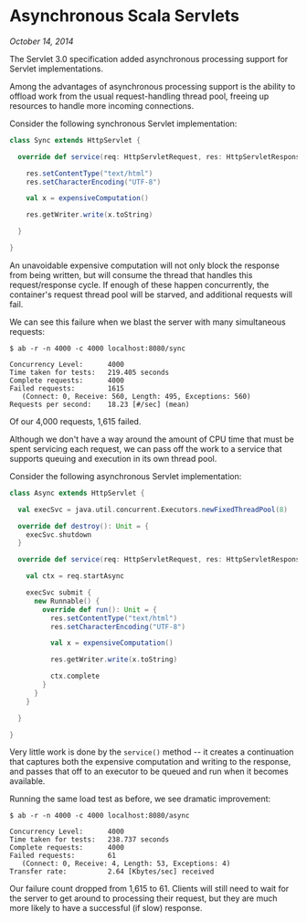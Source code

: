# Asynchronous Scala Servlets

*October 14, 2014*

The Servlet 3.0 specification added asynchronous processing support for Servlet implementations.

Among the advantages of asynchronous processing support is the ability to offload work from the usual request-handling thread pool, freeing up resources to handle more incoming connections.

Consider the following synchronous Servlet implementation:

```scala
class Sync extends HttpServlet {

  override def service(req: HttpServletRequest, res: HttpServletResponse) {

    res.setContentType("text/html")
    res.setCharacterEncoding("UTF-8")

    val x = expensiveComputation()

    res.getWriter.write(x.toString)

  }

}
```

An unavoidable expensive computation will not only block the response from being written, but will consume the thread that handles this request/response cycle.  If enough of these happen concurrently, the container's request thread pool will be starved, and additional requests will fail.

We can see this failure when we blast the server with many simultaneous requests:

```
$ ab -r -n 4000 -c 4000 localhost:8080/sync

Concurrency Level:      4000
Time taken for tests:   219.405 seconds
Complete requests:      4000
Failed requests:        1615
   (Connect: 0, Receive: 560, Length: 495, Exceptions: 560)
Requests per second:    18.23 [#/sec] (mean)
```
Of our 4,000 requests, 1,615 failed.

Although we don't have a way around the amount of CPU time that must be spent servicing each request, we can pass off the work to a service that supports queuing and execution in its own thread pool.

Consider the following asynchronous Servlet implementation:

```scala
class Async extends HttpServlet {

  val execSvc = java.util.concurrent.Executors.newFixedThreadPool(8)

  override def destroy(): Unit = {
    execSvc.shutdown
  }

  override def service(req: HttpServletRequest, res: HttpServletResponse) {

    val ctx = req.startAsync

    execSvc submit {
      new Runnable() {                        
        override def run(): Unit = {
          res.setContentType("text/html")
          res.setCharacterEncoding("UTF-8")

          val x = expensiveComputation()

          res.getWriter.write(x.toString)

          ctx.complete
        }
      }
    }

  }

}
```

Very little work is done by the `service()` method -- it creates a continuation that captures both the expensive computation and writing to the response, and passes that off to an executor to be queued and run when it becomes available.

Running the same load test as before, we see dramatic improvement:

```
$ ab -r -n 4000 -c 4000 localhost:8080/async

Concurrency Level:      4000
Time taken for tests:   238.737 seconds
Complete requests:      4000
Failed requests:        61
   (Connect: 0, Receive: 4, Length: 53, Exceptions: 4)
Transfer rate:          2.64 [Kbytes/sec] received
```

Our failure count dropped from 1,615 to 61.  Clients will still need to wait for the server to get around to processing their request, but they are much more likely to have a successful (if slow) response.
